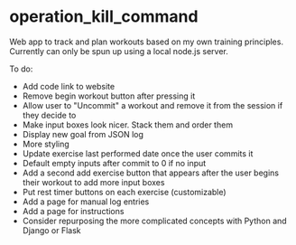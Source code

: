 # operation_kill_command
Web app to track and plan workouts based on my own training principles. Currently can only be spun up using a local node.js server.

To do:
- Add code link to website
- Remove begin workout button after pressing it
- Allow user to "Uncommit" a workout and remove it from the session if they decide to
- Make input boxes look nicer. Stack them and order them
- Display new goal from JSON log
- More styling
- Update exercise last performed date once the user commits it
- Default empty inputs after commit to 0 if no input
- Add a second add exercise button that appears after the user begins their workout to add more input boxes
- Put rest timer buttons on each exercise (customizable)
- Add a page for manual log entries
- Add a page for instructions
- Consider repurposing the more complicated concepts with Python and Django or Flask
